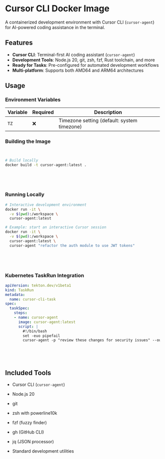 

# Cursor CLI Docker Image

A containerized development environment with Cursor CLI (`cursor-agent`) for AI-powered coding assistance in the terminal.



## Features

- **Cursor CLI**: Terminal-first AI coding assistant (`cursor-agent`)
- **Development Tools**: Node.js 20, git, zsh, fzf, Rust toolchain, and more
- **Ready for Tasks**: Pre-configured for automated development workflows
- **Multi-platform**: Supports both AMD64 and ARM64 architectures



## Usage

### Environment Variables

| Variable | Required | Description |
|----------|----------|-------------|
| `TZ` | ❌ | Timezone setting (default: system timezone) |

### Building the Image




```bash


# Build locally
docker build -t cursor-agent:latest .






```

### Running Locally




```bash
# Interactive development environment
docker run -it \
  -v $(pwd):/workspace \
  cursor-agent:latest

# Example: start an interactive Cursor session
docker run -it \
  -v $(pwd):/workspace \
  cursor-agent:latest \
  cursor-agent "refactor the auth module to use JWT tokens"






```

### Kubernetes TaskRun Integration




```yaml
apiVersion: tekton.dev/v1beta1
kind: TaskRun
metadata:
  name: cursor-cli-task
spec:
  taskSpec:
    steps:
    - name: cursor-agent
      image: cursor-agent:latest
      script: |
        #!/bin/bash
        set -euo pipefail
        cursor-agent -p "review these changes for security issues" --output-format text






```

## Included Tools



- Cursor CLI (`cursor-agent`)


- Node.js 20


- git


- zsh with powerline10k


- fzf (fuzzy finder)


- gh (GitHub CLI)


- jq (JSON processor)


- Standard development utilities


